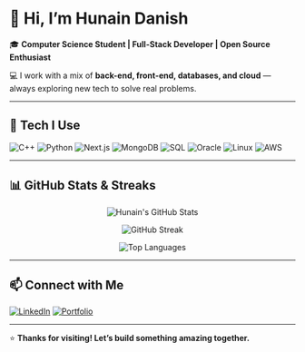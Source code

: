 # 👋 Hi, I’m Hunain Danish

🎓 **Computer Science Student | Full-Stack Developer | Open Source Enthusiast**

💻 I work with a mix of **back-end, front-end, databases, and cloud** — always exploring new tech to solve real problems.

---

## 🚀 Tech I Use

![C++](https://img.shields.io/badge/C++-00599C?style=for-the-badge&logo=c%2B%2B&logoColor=white)
![Python](https://img.shields.io/badge/Python-3776AB?style=for-the-badge&logo=python&logoColor=white)
![Next.js](https://img.shields.io/badge/Next.js-000000?style=for-the-badge&logo=next.js&logoColor=white)
![MongoDB](https://img.shields.io/badge/MongoDB-47A248?style=for-the-badge&logo=mongodb&logoColor=white)
![SQL](https://img.shields.io/badge/SQL-4479A1?style=for-the-badge&logo=sqlite&logoColor=white)
![Oracle](https://img.shields.io/badge/Oracle-F80000?style=for-the-badge&logo=oracle&logoColor=white)
![Linux](https://img.shields.io/badge/Linux-FCC624?style=for-the-badge&logo=linux&logoColor=black)
![AWS](https://img.shields.io/badge/AWS-232F3E?style=for-the-badge&logo=amazon-aws&logoColor=white)

---

## 📊 GitHub Stats & Streaks

<div align="center">

![Hunain's GitHub Stats](https://github-readme-stats.vercel.app/api?username=hunaindanish&show_icons=true&theme=tokyonight&rank_icon=github&hide=issues&count_private=true&include_all_commits=true)


![GitHub Streak](https://streak-stats.demolab.com?user=hunaindanish&theme=tokyonight&date_format=M%20j%5B%2C%20Y%5D&hide_border=true&v=2)

![Top Languages](https://github-readme-stats.vercel.app/api/top-langs/?username=hunaindanish&layout=compact&theme=tokyonight&langs_count=8)

</div>

---

## 📫 Connect with Me

[![LinkedIn](https://img.shields.io/badge/LinkedIn-%20%F0%9F%91%89%20Connect-0A66C2?style=for-the-badge&logo=linkedin&logoColor=white)](https://www.linkedin.com/in/hunaindanish/)
[![Portfolio](https://img.shields.io/badge/Portfolio-%F0%9F%94%8D%20Visit%20Now-000000?style=for-the-badge&logo=vercel&logoColor=white)](https://hunain-danish-portfolio.vercel.app/)

---

⭐ **Thanks for visiting! Let’s build something amazing together.**
